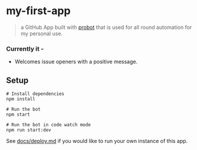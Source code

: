 # my-first-app

> a GitHub App built with [probot](https://github.com/probot/probot) that is used for all round automation for my personal use. 

### Currently it -
* Welcomes issue openers with a positive message.

## Setup

```
# Install dependencies
npm install

# Run the bot
npm start

# Run the bot in code watch mode
npm run start:dev
```

See [docs/deploy.md](docs/deploy.md) if you would like to run your own instance of this app.
